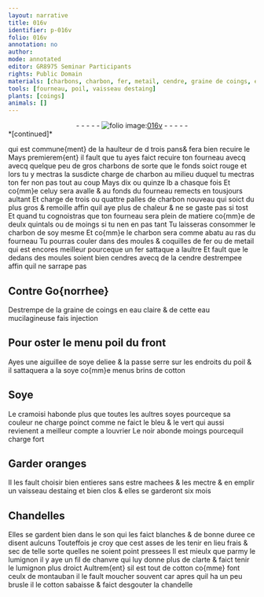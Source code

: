 ```yaml
---
layout: narrative
title: 016v
identifier: p-016v
folio: 016v
annotation: no
author:
mode: annotated
editor: GR8975 Seminar Participants
rights: Public Domain
materials: [charbons, charbon, fer, metail, cendre, graine de coings, eau claire, eau, soye, cotton, Soye, cramoisi, soyes, bleu, vert, noir, oranges, estaing, son, chanvre]
tools: [fourneau, poil, vaisseau destaing]
plants: [coings]
animals: []
---
```


<div class="folio" align="center">- - - - - <a href="http://gallica.bnf.fr/ark:/12148/btv1b10500001g/f38.image" target="_blank"><img src="https://cu-mkp.github.io/2017-workshop-edition/assets/photo-icon.png" alt="folio image: " style="display:inline-block; margin-bottom:-3px;"/>016v</a> - - - - - </div>   
*[continued]*
  
qui est commune{ment} de la haulteur de d trois <span class="ms">pans</span>& fera bien recuire le Mays premierem{ent} il fault que tu ayes faict recuire ton <span class="tl">fourneau</span> avecq avecq quelque peu de gros <span class="m">charbons</span> de sorte que le fonds soict rouge et lors tu y mectras la susdicte charge de <span class="m">charbon</span> au milieu duquel tu mectras ton <span class="m">fer</span> non pas tout au coup Mays dix ou quinze <span class="ms">lb</span> a chasque fois Et co{mm}e celuy sera avalle  & au fonds du <span class="tl">fourneau</span> remects en tousjours aultant Et charge de trois ou quattre <span class="ms">palle</span>s de <span class="m">charbon</span> nouveau qui soict du plus gros & remoille affin quil aye plus de chaleur & ne se gaste pas si tost Et quand tu cognoistras que ton <span class="tl">fourneau</span> sera plein de matiere co{mm}e de deulx <span class="ms">quintal</span>s ou de moings si tu nen en pas tant Tu laisseras consommer le <span class="m">charbon</span> de soy mesme Et co{mm}e le <span class="m">charbon</span> sera comme abatu au ras du <span class="tl">fourneau</span> Tu pourras couler dans des moules & coquilles de <span class="m">fer</span> ou de <span class="m">metail</span> qui est encores meilleur pourceque un <span class="m">fer</span> sattaque a laultre Et fault que le dedans des moules soient bien cendres avecq de la <span class="m">cendre</span> destrempee affin quil ne sarrape pas
    

## Contre Go{norrhee}

 
Destrempe de la <span class="m">graine de <span class="pa">coings</span></span> en <span class="m">eau claire</span> & de cette <span class="m">eau</span> mucilagineuse fais injection
    

## Pour oster le menu poil du front

 
Ayes une aiguillee de <span class="m">soye</span> deliee & la passe serre sur les endroits du <span class="tl">poil</span> & il sattaquera a la <span class="m">soye</span> co{mm}e menus brins de <span class="m">cotton</span>
    

## <span class="m">Soye</span>

 
Le <span class="m">cramoisi</span> habonde plus que toutes les aultres <span class="m">soyes</span> pourceque sa couleur ne charge poinct comme ne faict le <span class="m">bleu</span> & le <span class="m">vert</span> qui aussi revienent a meilleur compte a l<span class="pro">ouvrier</span> Le <span class="m">noir</span> abonde moings pourcequil charge fort
    

## Garder <span class="m">oranges</span>

 
Il les fault choisir bien entieres sans estre machees & les mectre & en emplir un <span class="tl">vaisseau d<span class="m">estaing</span></span> et bien clos & elles se garderont six mois
    

## Chandelles

 
Elles se gardent bien dans le <span class="m">son</span> qui les faict blanches & de bonne duree ce disent aulcuns Touteffois je croy que cest asses de les tenir en lieu frais & sec de telle sorte quelles ne soient point pressees Il est mieulx que parmy le lumignon il y aye un fil de <span class="m">chanvre</span> qui luy donne plus de clarte & faict tenir le lumignon plus droict Aultrem{ent} sil est tout de <span class="m">cotton</span> co{mme} font ceulx de <span class="pl">montauban</span> il le fault moucher souvent car apres quil ha un peu brusle il le <span class="m">cotton</span> sabaisse & faict desgouter la chandelle
 